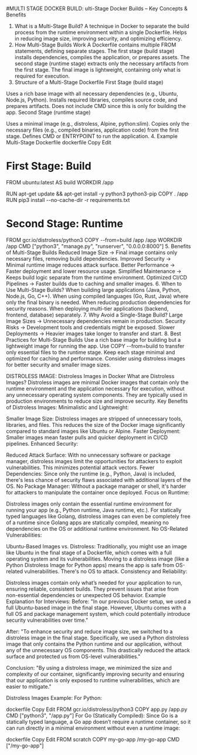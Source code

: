 #MULTI STAGE DOCKER BUILD:
ulti-Stage Docker Builds – Key Concepts & Benefits
1. What is a Multi-Stage Build?
A technique in Docker to separate the build process from the runtime environment within a single Dockerfile.
Helps in reducing image size, improving security, and optimizing efficiency.
2. How Multi-Stage Builds Work
A Dockerfile contains multiple FROM statements, defining separate stages.
The first stage (build stage) installs dependencies, compiles the application, or prepares assets.
The second stage (runtime stage) extracts only the necessary artifacts from the first stage.
The final image is lightweight, containing only what is required for execution.
3. Structure of a Multi-Stage Dockerfile
First Stage (build stage)

Uses a rich base image with all necessary dependencies (e.g., Ubuntu, Node.js, Python).
Installs required libraries, compiles source code, and prepares artifacts.
Does not include CMD since this is only for building the app.
Second Stage (runtime stage)

Uses a minimal image (e.g., distroless, Alpine, python:slim).
Copies only the necessary files (e.g., compiled binaries, application code) from the first stage.
Defines CMD or ENTRYPOINT to run the application.
4. Example Multi-Stage Dockerfile
dockerfile
Copy
Edit
# First Stage: Build
FROM ubuntu:latest AS build
WORKDIR /app

RUN apt-get update && apt-get install -y python3 python3-pip
COPY . /app
RUN pip3 install --no-cache-dir -r requirements.txt

# Second Stage: Runtime
FROM gcr.io/distroless/python3
COPY --from=build /app /app
WORKDIR /app
CMD ["python3", "manage.py", "runserver", "0.0.0.0:8000"]
5. Benefits of Multi-Stage Builds
Reduced Image Size → Final image contains only necessary files, removing build dependencies.
Improved Security → Minimal runtime image reduces attack surface.
Better Performance → Faster deployment and lower resource usage.
Simplified Maintenance → Keeps build logic separate from the runtime environment.
Optimized CI/CD Pipelines → Faster builds due to caching and smaller images.
6. When to Use Multi-Stage Builds?
When building large applications (Java, Python, Node.js, Go, C++).
When using compiled languages (Go, Rust, Java) where only the final binary is needed.
When reducing production dependencies for security reasons.
When deploying multi-tier applications (backend, frontend, database) separately.
7. Why Avoid a Single-Stage Build?
Large Image Sizes → Unnecessary dependencies remain in production.
Security Risks → Development tools and credentials might be exposed.
Slower Deployments → Heavier images take longer to transfer and start.
8. Best Practices for Multi-Stage Builds
Use a rich base image for building but a lightweight image for running the app.
Use COPY --from=build to transfer only essential files to the runtime stage.
Keep each stage minimal and optimized for caching and performance.
Consider using distroless images for better security and smaller image sizes.

DISTROLESS IMAGE:
Distroless Images in Docker
What are Distroless Images?
Distroless images are minimal Docker images that contain only the runtime environment and the application necessary for execution, without any unnecessary operating system components.
They are typically used in production environments to reduce size and improve security.
Key Benefits of Distroless Images:
Minimalistic and Lightweight:

Smaller Image Size: Distroless images are stripped of unnecessary tools, libraries, and files. This reduces the size of the Docker image significantly compared to standard images like Ubuntu or Alpine.
Faster Deployment: Smaller images mean faster pulls and quicker deployment in CI/CD pipelines.
Enhanced Security:

Reduced Attack Surface: With no unnecessary software or package manager, distroless images limit the opportunities for attackers to exploit vulnerabilities. This minimizes potential attack vectors.
Fewer Dependencies: Since only the runtime (e.g., Python, Java) is included, there's less chance of security flaws associated with additional layers of the OS.
No Package Manager: Without a package manager or shell, it's harder for attackers to manipulate the container once deployed.
Focus on Runtime:

Distroless images only contain the essential runtime environment for running your app (e.g., Python runtime, Java runtime, etc.).
For statically typed languages like Golang, distroless images can even be completely free of a runtime since Golang apps are statically compiled, meaning no dependencies on the OS or additional runtime environment.
No OS-Related Vulnerabilities:

Ubuntu-Based Images vs. Distroless: Traditionally, you might use an image like Ubuntu in the final stage of a Dockerfile, which comes with a full operating system and its vulnerabilities.
Moving to a distroless image (like a Python Distroless Image for Python apps) means the app is safe from OS-related vulnerabilities. There's no OS to attack.
Consistency and Reliability:

Distroless images contain only what’s needed for your application to run, ensuring reliable, consistent builds. They prevent issues that arise from non-essential dependencies or unexpected OS behavior.
Example Explanation for Interviews:
Before:
"In our previous Docker setup, we used a full Ubuntu-based image in the final stage. However, Ubuntu comes with a full OS and package management system, which could potentially introduce security vulnerabilities over time."

After:
"To enhance security and reduce image size, we switched to a distroless image in the final stage. Specifically, we used a Python distroless image that only contains the Python runtime and our application, without any of the unnecessary OS components. This drastically reduced the attack surface and protected us from OS-level vulnerabilities."

Conclusion:
"By using a distroless image, we minimized the size and complexity of our container, significantly improving security and ensuring that our application is only exposed to runtime vulnerabilities, which are easier to mitigate."

Distroless Images Example:
For Python:

dockerfile
Copy
Edit
FROM gcr.io/distroless/python3
COPY app.py /app.py
CMD ["python3", "/app.py"]
For Go (Statically Compiled):
Since Go is a statically typed language, a Go app doesn’t require a runtime container, so it can run directly in a minimal environment without even a runtime image:

dockerfile
Copy
Edit
FROM scratch
COPY my-go-app /my-go-app
CMD ["/my-go-app"]

